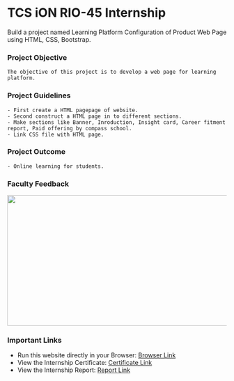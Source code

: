 # TCS iON RIO-45 Internship

Build a project named Learning Platform Configuration of Product Web Page using HTML, CSS, Bootstrap.

### Project Objective

```
The objective of this project is to develop a web page for learning platform.
```

### Project Guidelines

```
- First create a HTML pagepage of website. 
- Second construct a HTML page in to different sections.
- Make sections like Banner, Inroduction, Insight card, Career fitment report, Paid offering by compass school.
- Link CSS file with HTML page. 
```

### Project Outcome

```
- Online learning for students.
```

### Faculty Feedback

<p align="center">
  <kbd><img src="https://github.com/shubhadeepmandal394/tcs-remote-internship/blob/main/Project%20Report/Faculty%20Feedback.png" width="1000" height="300"></kbd>
</p>

### Important Links

- Run this website directly in your Browser: [Browser Link](https://niteshraghav22.github.io/TCS-iON-Rio-45-internship/)
- View the Internship Certificate: [Certificate Link](https://drive.google.com/file/d/104cPFdHc5mSfArg6lQ7y2JyuSb4pnGfJ/view)
- View the Internship Report: [Report Link](https://drive.google.com/file/d/1058aU-5JUZ4dxRP5kB2Q7HrJd-unINTZ/view)






